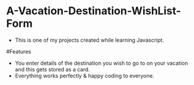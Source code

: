 # A-Vacation-Destination-WishList-Form
- This is one of my projects created while learning Javascript.

#Features
- You enter details of the destination you wish to go to on your vacation and this gets stored as a card.
- Everything works perfectly & happy coding to everyone.
